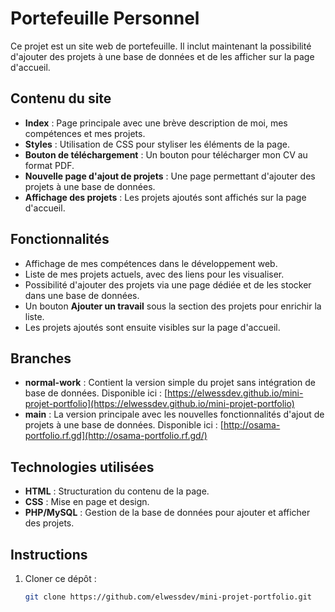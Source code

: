 # Portefeuille Personnel
Ce projet est un site web de portefeuille. Il inclut maintenant la possibilité d'ajouter des projets à une base de données et de les afficher sur la page d'accueil.

## Contenu du site

- **Index** : Page principale avec une brève description de moi, mes compétences et mes projets.
- **Styles** : Utilisation de CSS pour styliser les éléments de la page.
- **Bouton de téléchargement** : Un bouton pour télécharger mon CV au format PDF.
- **Nouvelle page d'ajout de projets** : Une page permettant d'ajouter des projets à une base de données.
- **Affichage des projets** : Les projets ajoutés sont affichés sur la page d'accueil.

## Fonctionnalités

- Affichage de mes compétences dans le développement web.
- Liste de mes projets actuels, avec des liens pour les visualiser.
- Possibilité d'ajouter des projets via une page dédiée et de les stocker dans une base de données.
- Un bouton **Ajouter un travail** sous la section des projets pour enrichir la liste.
- Les projets ajoutés sont ensuite visibles sur la page d'accueil.

## Branches

- **normal-work** : Contient la version simple du projet sans intégration de base de données. Disponible ici : [https://elwessdev.github.io/mini-projet-portfolio](https://elwessdev.github.io/mini-projet-portfolio)
- **main** : La version principale avec les nouvelles fonctionnalités d'ajout de projets à une base de données. Disponible ici : [http://osama-portfolio.rf.gd](http://osama-portfolio.rf.gd/)

## Technologies utilisées

- **HTML** : Structuration du contenu de la page.
- **CSS** : Mise en page et design.
- **PHP/MySQL** : Gestion de la base de données pour ajouter et afficher des projets.

## Instructions

1. Cloner ce dépôt :
   ```bash
   git clone https://github.com/elwessdev/mini-projet-portfolio.git
